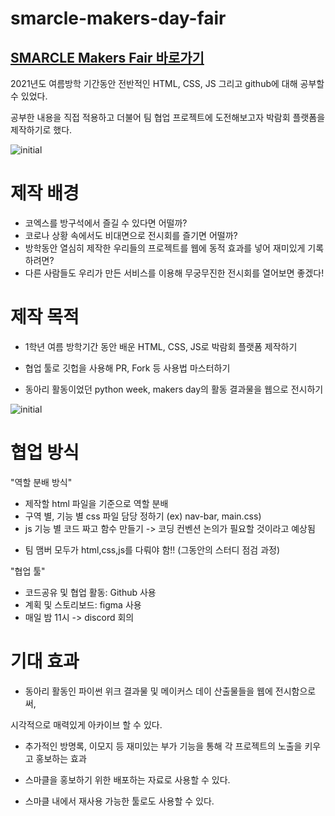 # smarcle-makers-day-fair
## [SMARCLE Makers Fair 바로가기](https://smarcle-makers-fair.netlify.app/)

2021년도 여름방학 기간동안 전반적인 HTML, CSS, JS 그리고 github에 대해 공부할 수 있었다.

공부한 내용을 직접 적용하고 더불어 팀 협업 프로젝트에 도전해보고자 박람회 플랫폼을 제작하기로 했다.

![initial](https://img1.daumcdn.net/thumb/R1280x0/?scode=mtistory2&fname=https%3A%2F%2Fblog.kakaocdn.net%2Fdn%2FbHOzel%2Fbtrj4nC33qT%2FvyZozTcKBTIReV4tMZtoEk%2Fimg.png)

# 제작 배경
- 코엑스를 방구석에서 즐길 수 있다면 어떨까?
- 코로나 상황 속에서도 비대면으로 전시회를 즐기면 어떨까?
- 방학동안 열심히 제작한 우리들의 프로젝트를 웹에 동적 효과를 넣어 재미있게 기록 하려면?
- 다른 사람들도 우리가 만든 서비스를 이용해 무궁무진한 전시회를 열어보면 좋겠다!

 

# 제작 목적
- 1학년 여름 방학기간 동안 배운 HTML, CSS, JS로 박람회 플랫폼 제작하기

- 협업 툴로 깃헙을 사용해 PR, Fork 등 사용법 마스터하기

-  동아리 활동이었던 python week, makers day의 활동 결과물을 웹으로 전시하기

 ![initial](https://img1.daumcdn.net/thumb/R1280x0/?scode=mtistory2&fname=https%3A%2F%2Fblog.kakaocdn.net%2Fdn%2Fzm5He%2Fbtrkcsv5rTY%2F3ak8xtkg2oJHaY5Z8jI6y0%2Fimg.png)


 
# 협업 방식
"역할 분배 방식"

- 제작할 html 파일을 기준으로 역할 분배
- 구역 별, 기능 별 css 파일 담당 정하기 (ex) nav-bar, main.css)
- js 기능 별 코드 짜고 함수 만들기 
-> 코딩 컨벤션 논의가 필요할 것이라고 예상됨

* 팀 맴버 모두가 html,css,js를 다뤄야 함!! (그동안의 스터디 점검 과정)

 

"협업 툴"

- 코드공유 및 협업 활동: Github 사용
- 계획 및 스토리보드: figma 사용
- 매일 밤 11시 -> discord 회의

 

# 기대 효과
- 동아리 활동인 파이썬 위크 결과물 및 메이커스 데이 산출물들을 웹에 전시함으로써,

시각적으로 매력있게 아카이브 할 수 있다.

- 추가적인 방명록, 이모지 등 재미있는 부가 기능을 통해 각 프로젝트의 노출을 키우고 홍보하는 효과

- 스마클을 홍보하기 위한 배포하는 자료로 사용할 수 있다.

- 스마클 내에서 재사용 가능한 툴로도 사용할 수 있다.
